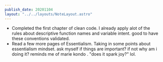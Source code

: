 ```yaml
---
publish_date: 20201104
layout: "../../layouts/NoteLayout.astro"
---
```

- Completed the first chapter of clean code. I already apply alot of the rules about descriptive function names and variable intent. good to have these conventions validated.
- Read a few more pages of Essentialism. Taking in some points about essentialism mindset. ask myself if things are important? if not why am i doing it? reminds me of marie kondo . "does it spark joy?" lol.
